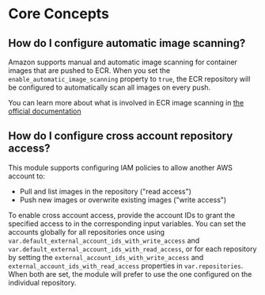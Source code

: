 # Core Concepts

## How do I configure automatic image scanning?

Amazon supports manual and automatic image scanning for container images that are pushed to ECR. When you set the
`enable_automatic_image_scanning` property to `true`, the ECR repository will be configured to automatically scan all
images on every push.

You can learn more about what is involved in ECR image scanning in
[the official documentation](https://docs.aws.amazon.com/AmazonECR/latest/userguide/image-scanning.html)

## How do I configure cross account repository access?

This module supports configuring IAM policies to allow another AWS account to:

- Pull and list images in the repository ("read access")
- Push new images or overwrite existing images ("write access")

To enable cross account access, provide the account IDs to grant the specified access to in the corresponding input
variables. You can set the accounts globally for all repositories once using
`var.default_external_account_ids_with_write_access` and `var.default_external_account_ids_with_read_access`, or for
each repository by setting the `external_account_ids_with_write_access` and `external_account_ids_with_read_access`
properties in `var.repositories`. When both are set, the module will prefer to use the one configured on the individual
repository.

